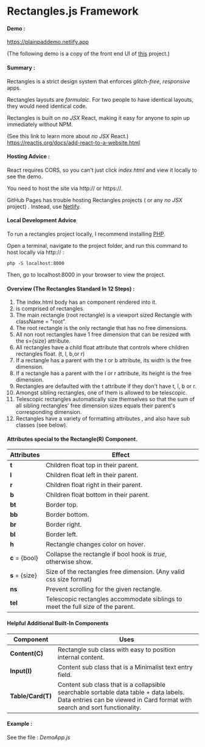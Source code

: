 # Rectangles.js Framework 



#### Demo : 

<a href="https://plainpaddemo.netlify.app">https://plainpaddemo.netlify.app</a>

(The following demo is a copy of the front end UI of <a href = "https://alextselegidis.com/try/plainpad-standalone/#/notes">this</a> project.)



#### Summary :

Rectangles is a strict design system that enforces *glitch-free*, *responsive* apps.

Rectangles layouts are *formulaic*. For two people to have identical layouts, they would need identical code.

Rectangles is built on *no JSX* React, making it easy for anyone to spin up immediately without NPM. 

(See this link to learn more about *no JSX* React.)
https://reactjs.org/docs/add-react-to-a-website.html



#### Hosting Advice :

React requires CORS, so you can't just click *index.html* and view it locally to see the demo.

You need to host the site via http:// or https://. 

GitHub Pages has trouble hosting Rectangles projects ( or any *no JSX* project) . Instead, use <a href = "https://www.netlify.com/">Netlify</a>.



#### Local Development Advice

To run a rectangles project locally, I recommend installing <a href="https://www.php.net/manual/en/install.php">PHP</a>. 

Open a terminal, navigate to the project folder, and run this command to host locally via http:// :

```
php -S localhost:8000
```

Then, go to localhost:8000 in your browser to view the project.



#### Overview (The Rectangles Standard In 12 Steps) : 

1. The index.html body has an <App/> component rendered into it. 
2. <App/> is comprised of rectangles.
3. The main rectangle (root rectangle) is a viewport sized Rectangle with className = "root".
4. The root rectangle is the only rectangle that has no free dimensions.
5. All non root rectangles have 1 free dimension that can be resized with the s={size} attribute.
6. All rectangles have a child float attribute that controls where children rectangles float. (t, l, b,or r)
7. If a rectangle has a parent with the t or b attribute, its width is the free dimension.
8. If a rectangle has a parent with the l or r attribute, its height is the free dimension.
9. Rectangles are defaulted with the t attribute if they don't have t, l, b or r.
10.  Amongst sibling rectangles, one of them is allowed to be telescopic.
11. Telescopic rectangles automatically size themselves so that the sum of all sibling rectangles' free dimension sizes equals their parent's corresponding dimension.
12. Rectangles have a variety of formatting attributes , and also have sub classes (see below).



#### Attributes special to the Rectangle(R) Component. 

| Attributes     | Effect                                                       |
| :------------- | ------------------------------------------------------------ |
| **t**          | Children float top in their parent.                          |
| **l**          | Children float left in their parent.                         |
| **r**          | Children float right in their parent.                        |
| **b**          | Children float bottom in their parent.                       |
| **bt**         | Border top.                                                  |
| **bb**         | Border bottom.                                               |
| **br**         | Border right.                                                |
| **bl**         | Border left.                                                 |
| **h**          | Rectangle changes color on hover.                            |
| **c** = {bool} | Collapse the rectangle if bool hook is *true*, otherwise show. |
| **s** = {size} | Size of the rectangles free dimension. (Any valid css size format) |
| **ns**         | Prevent scrolling for the given rectangle.                   |
| **tel**        | Telescopic rectangles accommodate siblings to meet the full size of the parent. |



#### Helpful Additional Built-In Components

| Component         | Uses                                                         |
| ----------------- | ------------------------------------------------------------ |
| **Content(C)**    | Rectangle sub class with easy to position internal content.  |
| **Input(I)**      | Content sub class that is a Minimalist text entry field.     |
| **Table/Card(T)** | Content sub class that is a collapsible searchable sortable data table + data labels. Data entries can be viewed in Card format with search and sort functionality. |



#### Example :

See the file : *DemoApp.js*